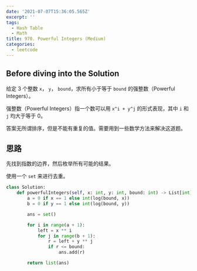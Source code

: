 ```yaml
---
date: '2021-07-07T15:36:05.565Z'
excerpt: ''
tags:
  - Hash Table
  - Math
title: 970. Powerful Integers (Medium)
categories:
  - leetcode
---
```


## Before diving into the Solution

给定 3 个整数 `x`， `y`， `bound`，求所有小于等于 `bound` 的强整数（Powerful Integers）。

强整数（Powerful Integers）指一个数可以用 `x^i + y^j` 的形式表现，其中 `i` 和 `j` 均大于等于 0。

答案无所谓排序，但是不能有重复的值。需要用到一些数学方法来解决这道题。

<!-- more -->

## 思路

先找到指数的边界，然后枚举所有可能的结果。

使用一个 `set` 来进行去重。

```python
class Solution:
    def powerfulIntegers(self, x: int, y: int, bound: int) -> List[int]:
        a = 0 if x == 1 else int(log(bound, x))
        b = 0 if y == 1 else int(log(bound, y))

        ans = set()

        for i in range(a + 1):
            left = x ** i
            for j in range(b + 1):
                r = left + y ** j
                if r <= bound:
                    ans.add(r)

        return list(ans)
```
